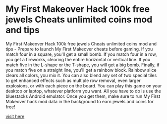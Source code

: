 # My First Makeover Hack 100k free jewels Cheats unlimited coins mod and tips

My First Makeover Hack 100k free jewels Cheats unlimited coins mod and tips - Prepare to launch My First Makeover cheats before gaming. If you match four in a square, you'll get a small bomb. If you match four in a row, you get a fireworks, clearing the entire horizontal or vertical line. If you match five in the L-shape or the T-shape, you will get a big bomb. Finally, if you match five on a straight line, you'll get a rainbow block. Rainbow slice clears all colors, you mix it. You can also blend any set of two special tiles to get enhanced effects such as multiple row removal, even larger explosions, or with each piece on the board. You can play this game on your desktop or laptop, whatever platform you want. All you have to do is use the bluestacks Android emulator. Once you get them, make sure to run My First Makeover hack mod data in the background to earn jewels and coins for free!

<a href="https://trustmod.top/my-first-makeover/">visit here</a>
